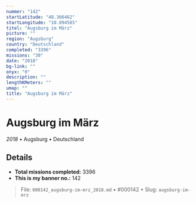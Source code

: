 ```yaml
---
nummer: "142"
startLatitude: "48.366462"
startLongitude: "10.894585"
titel: "Augsburg im März"
picture: ""
region: "Augsburg"
country: "Deutschland"
completed: "3396"
missions: "30"
date: "2018"
bg-link: ""
onyx: "0"
description: ""
lengthKMeters: ""
umap: ""
title: "Augsburg im März"
---
```

# Augsburg im März

*2018* • Augsburg • Deutschland



## Details


- **Total missions completed:** 3396
- **This is my banner no.:** 142





> File: `000142_augsburg-im-mrz_2018.md` • #000142 • Slug: `augsburg-im-mrz`
